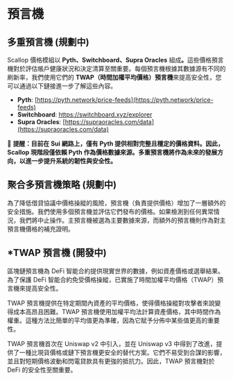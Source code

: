 # 預言機

## **多重預言機 (規劃中)**

Scallop 價格模組以 **Pyth、Switchboard、Supra Oracles** 組&#x6210;**。**&#x9019;些價格預言機對於評估帳戶健康狀況和決定清算至關重要。每個預言機根據其數據源有不同的刷新率，我們使用它們的 **TWAP（時間加權平均價格）預言機**來提高安全性，您可以通過以下鏈接進一步了解這些內容。

* **Pyth**: [https://pyth.network/price-feeds](https://pyth.network/price-feeds)
* **Switchboard**: https://switchboard.xyz/explorer
* **Supra Oracles**:  [https://supraoracles.com/data](https://supraoracles.com/data)

🔔 **提醒：目前在 Sui 網路上，僅有 Pyth 提供相對完整且穩定的價格資料。因此，Scallop 現階段僅依賴 Pyth 作為價格數據來源。多重預言機將作為未來的發展方向，以進一步提升系統的韌性與安全性。**

## **聚合多預言機策略 (規劃中)**

為了降低借貸協議中價格操縱的風險，預言機（負責提供價格）增加了一層額外的安全措施。我們使用多個預言機並評估它們發布的價格。如果檢測到任何異常情況，我們將中止操作。主預言機被選為主要數據來源，而額外的預言機則作為對主預言機價格的補充證明。

## **\*TWAP 預言機 (開發中)**

區塊鏈預言機為 DeFi 智能合約提供現實世界的數據，例如資產價格或選舉結果。為了保護 DeFi 智能合約免受價格操縱，已實施了時間加權平均價格（TWAP）預言機來提高安全性。

TWAP 預言機提供在特定期間內資產的平均價格，使得價格操縱對攻擊者來說變得成本高昂且困難。TWAP 預言機使用加權平均法計算資產價格，其中時間作為權重。這種方法比簡單的平均值更為準確，因為它賦予分佈中某些值更高的重要性。

TWAP 預言機首次在 Uniswap v2 中引入，並在 Uniswap v3 中得到了改進，提供了一種比現貨價格或鏈下預言機更安全的替代方案。它們不易受到合謀的影響，並且對短期價格波動和閃電貸款具有更強的抵抗力。因此，TWAP 預言機對於 DeFi 的安全性至關重要。
